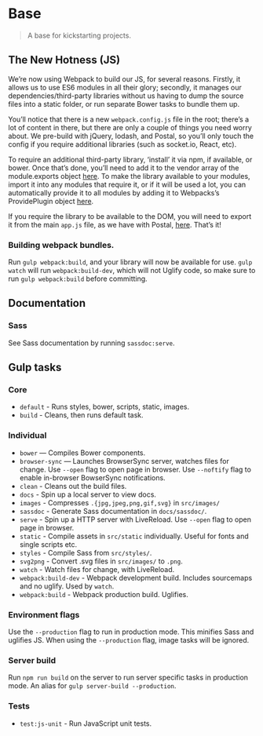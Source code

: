 # Base
> A base for kickstarting projects.

## The New Hotness (JS)
We’re now using Webpack to build our JS, for several reasons. Firstly, it allows us to use ES6 modules in all their glory; secondly, it manages our dependencies/third-party libraries without us having to dump the source files into a static folder, or run separate Bower tasks to bundle them up.

You’ll notice that there is a new `webpack.config.js` file in the root; there’s a lot of content in there, but there are only a couple of things you need worry about. We pre-build with jQuery, lodash, and Postal, so you’ll only touch the config if you require additional libraries (such as socket.io, React, etc).

To require an additional third-party library, ‘install’ it via npm, if available, or bower. Once that’s done, you’ll need to add it to the vendor array of the module.exports object [here](http://jon.moe/1cVUx/Qph9BEvi). To make the library available to your modules, import it into any modules that require it, or if it will be used a lot, you can automatically provide it to all modules by adding it to Webpacks’s ProvidePlugin object [here](http://jon.moe/1krpX/TD1TZeXN).

If you require the library to be available to the DOM, you will need to export it from the main `app.js` file, as we have with Postal, [here](http://jon.moe/13QaZ/1P7l4hPX). That’s it!

### Building webpack bundles.
Run `gulp webpack:build`, and your library will now be available for use. `gulp watch` will run `webpack:build-dev`, which will not Uglify code, so make sure to run `gulp webpack:build` before committing.

## Documentation
### Sass
See Sass documentation by running `sassdoc:serve`.

## Gulp tasks
### Core
- `default` - Runs styles, bower, scripts, static, images.
- `build` - Cleans, then runs default task.

### Individual
- `bower` — Compiles Bower components.
- `browser-sync` — Launches BrowserSync server, watches files for change. Use `--open` flag to open page in browser. Use `--noftify` flag to enable in-browser BowserSync notifications.
- `clean` - Cleans out the build files.
- `docs` - Spin up a local server to view docs.
- `images` - Compresses `.{jpg,jpeg,png,gif,svg}` in `src/images/`
- `sassdoc` - Generate Sass documentation in `docs/sassdoc/`.
- `serve` - Spin up a HTTP server with LiveReload. Use `--open` flag to open page in browser.
- `static` - Compile assets in `src/static` individually. Useful for fonts and single scripts etc.
- `styles` - Compile Sass from `src/styles/`.
- `svg2png` - Convert .svg files in `src/images/` to `.png`.
- `watch` - Watch files for change, with LiveReload.
- `webpack:build-dev` - Webpack development build. Includes sourcemaps and no uglify. Used by `watch`.
- `webpack:build` - Webpack production build. Uglifies.

### Environment flags
Use the `--production` flag to run in production mode. This minifies Sass and uglifies JS. When using the `--production` flag, image tasks will be ignored.

### Server build
Run `npm run build` on the server to run server specific tasks in production mode. An alias for `gulp server-build --production`.

### Tests
- `test:js-unit` - Run JavaScript unit tests.
